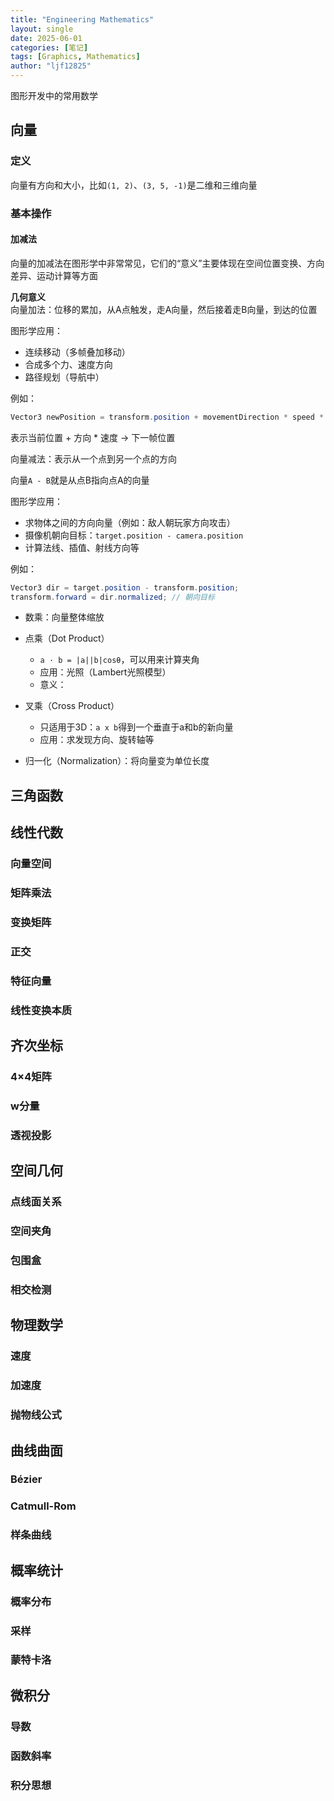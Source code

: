 ```yaml
---
title: "Engineering Mathematics"
layout: single
date: 2025-06-01
categories: [笔记]
tags: [Graphics, Mathematics]
author: "ljf12825"
---
```

图形开发中的常用数学

## 向量
### 定义
向量有方向和大小，比如`(1, 2)`、`(3, 5, -1)`是二维和三维向量

### 基本操作
#### 加减法
向量的加减法在图形学中非常常见，它们的“意义”主要体现在空间位置变换、方向差异、运动计算等方面

**几何意义**\
向量加法：位移的累加，从A点触发，走A向量，然后接着走B向量，到达的位置

图形学应用：
- 连续移动（多帧叠加移动）
- 合成多个力、速度方向
- 路径规划（导航中）

例如：
```cs
Vector3 newPosition = transform.position + movementDirection * speed * Time.deltaTime;
```
表示当前位置 + 方向 * 速度 -> 下一帧位置

向量减法：表示从一个点到另一个点的方向

向量`A - B`就是从点B指向点A的向量

图形学应用：
- 求物体之间的方向向量（例如：敌人朝玩家方向攻击）
- 摄像机朝向目标：`target.position - camera.position`
- 计算法线、插值、射线方向等

例如：
```cs
Vector3 dir = target.position - transform.position;
transform.forward = dir.normalized; // 朝向目标
```








- 数乘：向量整体缩放
- 点乘（Dot Product）
  - `a · b = |a||b|cosθ`，可以用来计算夹角
  - 应用：光照（Lambert光照模型）
  - 意义：

- 叉乘（Cross Product）
  - 只适用于3D：`a x b`得到一个垂直于a和b的新向量
  - 应用：求发现方向、旋转轴等
- 归一化（Normalization）：将向量变为单位长度



## 三角函数

## 线性代数
### 向量空间
### 矩阵乘法
### 变换矩阵
### 正交
### 特征向量
### 线性变换本质

## 齐次坐标
### 4×4矩阵
### w分量
### 透视投影

## 空间几何
### 点线面关系
### 空间夹角
### 包围盒
### 相交检测

## 物理数学
### 速度
### 加速度
### 抛物线公式

## 曲线曲面
### Bézier
### Catmull-Rom
### 样条曲线

## 概率统计
### 概率分布
### 采样
### 蒙特卡洛

## 微积分
### 导数
### 函数斜率
### 积分思想



